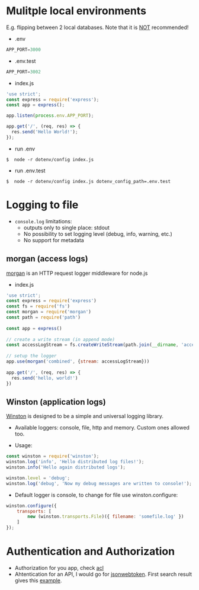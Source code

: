 # Mulitple local environments

E.g. flipping between 2 local databases. Note that it is [NOT](https://www.npmjs.com/package/dotenv#should-i-have-multiple-env-files) recommended!

* .env
```javascript
APP_PORT=3000
```

* .env.test
```javascript
APP_PORT=3002
```

* index.js
```javascript
'use strict';
const express = require('express');
const app = express();

app.listen(process.env.APP_PORT);

app.get('/', (req, res) => {
  res.send('Hello World!');
});
```

* run .env
```shell
$  node -r dotenv/config index.js 
```

* run .env.test
```shell
$  node -r dotenv/config index.js dotenv_config_path=.env.test
```

# Logging to file

* `console.log` limitations:
  * outputs only to single place: stdout
  * No possibility to set logging level (debug, info, warning, etc.)
  * No support for metadata

## morgan (access logs)

[morgan](https://www.npmjs.com/package/morgan) is an HTTP request logger middleware for node.js

* index.js
```javascript
'use strict';
const express = require('express')
const fs = require('fs')
const morgan = require('morgan')
const path = require('path')
 
const app = express()
 
// create a write stream (in append mode) 
const accessLogStream = fs.createWriteStream(path.join(__dirname, 'access.log'), {flags: 'a'})
 
// setup the logger 
app.use(morgan('combined', {stream: accessLogStream}))
 
app.get('/', (req, res) => {
  res.send('hello, world!')
})
```

## Winston (application logs)

[Winston](https://www.npmjs.com/package/winston) is designed to be a simple and universal logging library.
* Available loggers: console, file, http and memory. Custom ones allowed too.

* Usage:
```javascript
const winston = require('winston');
winston.log('info', 'Hello distributed log files!');
winston.info('Hello again distributed logs');

winston.level = 'debug';
winston.log('debug', 'Now my debug messages are written to console!');
```

* Default logger is console, to change for file use winston.configure:
```javascript
winston.configure({
    transports: [
        new (winston.transports.File)({ filename: 'somefile.log' })
    ]
});
```

# Authentication and Authorization

* Authorization for you app, check [acl](https://www.npmjs.com/package/acl)
* Ahtentication for an API, I would go for [jsonwebtoken](https://www.npmjs.com/package/jsonwebtoken). First search result gives this [example](https://scotch.io/tutorials/authenticate-a-node-js-api-with-json-web-tokens).
